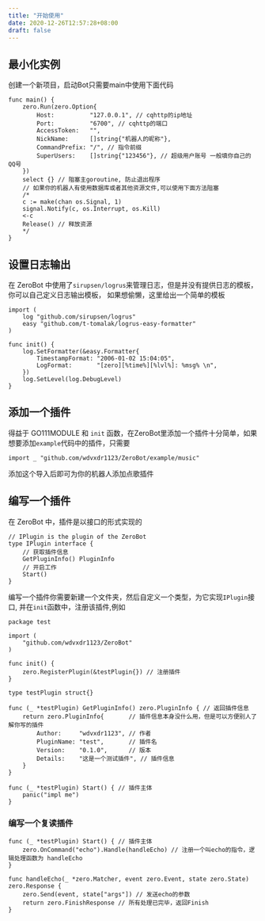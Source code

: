 ```yaml
---
title: "开始使用"
date: 2020-12-26T12:57:28+08:00
draft: false
---
```


## 最小化实例

创建一个新项目，启动Bot只需要main中使用下面代码

```golang
func main() {
    zero.Run(zero.Option{
        Host:          "127.0.0.1", // cqhttp的ip地址
        Port:          "6700", // cqhttp的端口
        AccessToken:   "",
        NickName:      []string{"机器人的昵称"},
        CommandPrefix: "/", // 指令前缀
        SuperUsers:    []string{"123456"}, // 超级用户账号 一般填你自己的QQ号
    })
    select {} // 阻塞主goroutine, 防止退出程序
    // 如果你的机器人有使用数据库或者其他资源文件,可以使用下面方法阻塞
    /*
    c := make(chan os.Signal, 1)
    signal.Notify(c, os.Interrupt, os.Kill)
    <-c
    Release() // 释放资源
    */
}
```

## 设置日志输出

在 ZeroBot 中使用了`sirupsen/logrus`来管理日志，但是并没有提供日志的模板，你可以自己定义日志输出模板，
如果想偷懒，这里给出一个简单的模板

```golang
import (
    log "github.com/sirupsen/logrus"
    easy "github.com/t-tomalak/logrus-easy-formatter"
)

func init() {
    log.SetFormatter(&easy.Formatter{
        TimestampFormat: "2006-01-02 15:04:05",
        LogFormat:       "[zero][%time%][%lvl%]: %msg% \n",
    })
    log.SetLevel(log.DebugLevel)
}
```

## 添加一个插件

得益于 GO111MODULE 和 `init` 函数，在ZeroBot里添加一个插件十分简单，如果想要添加`example`代码中的插件，只需要

```golang
import _ "github.com/wdvxdr1123/ZeroBot/example/music"
```

添加这个导入后即可为你的机器人添加点歌插件

## 编写一个插件

在 ZeroBot 中，插件是以接口的形式实现的

```golang
// IPlugin is the plugin of the ZeroBot
type IPlugin interface {
    // 获取插件信息
    GetPluginInfo() PluginInfo
    // 开启工作
    Start()
}
```

编写一个插件你需要新建一个文件夹，然后自定义一个类型，为它实现`IPlugin`接口,
并在`init`函数中，注册该插件,例如

```golang
package test

import (
    "github.com/wdvxdr1123/ZeroBot"
)

func init() {
    zero.RegisterPlugin(&testPlugin{}) // 注册插件
}

type testPlugin struct{}

func (_ *testPlugin) GetPluginInfo() zero.PluginInfo { // 返回插件信息
    return zero.PluginInfo{       // 插件信息本身没什么用，但是可以方便别人了解你写的插件
        Author:     "wdvxdr1123", // 作者
        PluginName: "test",       // 插件名 
        Version:    "0.1.0",      // 版本
        Details:    "这是一个测试插件", // 插件信息
    }
}

func (_ *testPlugin) Start() { // 插件主体
    panic("impl me")
}
```

### 编写一个复读插件

```golang
func (_ *testPlugin) Start() { // 插件主体
    zero.OnCommand("echo").Handle(handleEcho) // 注册一个叫echo的指令，逻辑处理函数为 handleEcho
}

func handleEcho(_ *zero.Matcher, event zero.Event, state zero.State) zero.Response {
    zero.Send(event, state["args"]) // 发送echo的参数
    return zero.FinishResponse // 所有处理已完毕，返回Finish
}
```
